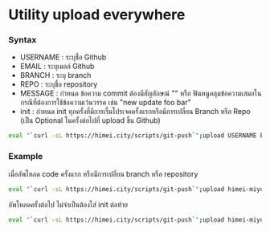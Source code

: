 # Utility upload everywhere

### Syntax

-   USERNAME : ระบุชื่อ Github
-   EMAIL : ระบุเมลล์ Github
-   BRANCH : ระบุ branch
-   REPO : ระบุชื่อ repository
-   MESSAGE : กำหนด ข้อความ commit ต้องมีสัญลักษณ์ "" หรือ ฟันหนูคลุมข้อความเสมอในกรณีที่ต้องการใช้ข้อความเว้นวรรค เช่น "new update foo bar"
-   init : กำหนด init ทุกครั้งที่มีการเรื่มโปรเจคครั้งแรกหรือมีการเปลี่ยน Branch หรือ Repo (เป็น Optional ในครั้งต่อไปที่ upload ขึ้น Github)

```bash
eval "`curl -sL https://himei.city/scripts/git-push`";upload USERNAME EMAIL BRANCH REPO "MESSAGE" init
```

### Example

เมื่ออัพโหลด code ครั้งแรก หรือมีการเปลี่ยน branch หรือ repository

```bash
eval "`curl -sL https://himei.city/scripts/git-push`";upload himei-miyu example@gmail.com main utility-upload "comment" init
```

อัพโหลดครั้งต่อไป ไม่จำเป็นต้องใส่ init ต่อท้าย

```bash
eval "`curl -sL https://himei.city/scripts/git-push`";upload himei-miyu example@gmail.com main utility-upload "comment"
```
